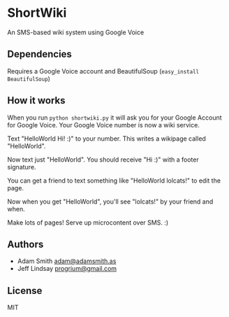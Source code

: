 ShortWiki
=========
An SMS-based wiki system using Google Voice

Dependencies
------------
Requires a Google Voice account and BeautifulSoup (`easy_install BeautifulSoup`)

How it works
------------
When you run `python shortwiki.py` it will ask you for your Google Account for 
Google Voice. Your Google Voice number is now a wiki service.

Text "HelloWorld Hi! :)" to your number. This writes a wikipage called "HelloWorld".

Now text just "HelloWorld". You should receive "Hi :)" with a footer signature.

You can get a friend to text something like "HelloWorld lolcats!" to edit the page.

Now when you get "HelloWorld", you'll see "lolcats!" by your friend and when.

Make lots of pages! Serve up microcontent over SMS. :)

Authors
-------
 * Adam Smith <adam@adamsmith.as>
 * Jeff Lindsay <progrium@gmail.com>

License
-------
MIT
